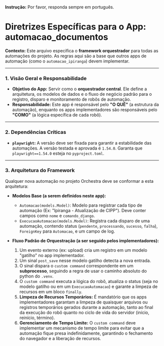 **Instrução:** Por favor, responda sempre em português.

# Diretrizes Específicas para o App: automacao_documentos

**Contexto:** Este arquivo especifica o **framework orquestrador** para todas as automações do projeto. As regras aqui são a base que outros apps de automação (como o `automacao_ipiranga`) devem implementar.

---

### 1. Visão Geral e Responsabilidade

* **Objetivo do App:** Servir como o **orquestrador central**. Ele define a arquitetura, os modelos de dados e o fluxo de negócio padrão para o registro, disparo e monitoramento de robôs de automação.
* **Responsabilidade:** Este app é responsável pelo **"O QUÊ"** (a estrutura da automação), enquanto os apps implementadores são responsáveis pelo **"COMO"** (a lógica específica de cada robô).

---

### 2. Dependências Críticas

* **`playwright`:** A versão deve ser fixada para garantir a estabilidade das automações. A versão testada e aprovada é `1.54.0`. Garanta que `playwright==1.54.0` esteja no `pyproject.toml`.

---

### 3. Arquitetura do Framework

Qualquer nova automação no projeto Orchestra deve se conformar a esta arquitetura:

* **Modelos Base (a serem definidos neste app):**
    * `Automacao(models.Model)`: Modelo para registrar cada tipo de automação (Ex: "Ipiranga - Atualização de CIPP"). Deve conter campos como `nome` e `comando_django`.
    * `ExecucaoAutomacao(models.Model)`: Registra cada disparo de uma automação, contendo status (`pendente`, `processando`, `sucesso`, `falha`), `ForeignKey` para `Automacao`, e um campo de log.

* **Fluxo Padrão de Orquestração (a ser seguido pelos implementadores):**
    1.  Um evento externo (ex: upload) cria um registro em um modelo "gatilho" no app implementador.
    2.  Um sinal `post_save` nesse modelo gatilho detecta a nova entrada.
    3.  O sinal dispara o `custom command` correspondente em um **subprocesso**, seguindo a regra de usar o caminho absoluto do python do `.venv`.
    4.  O `custom command` executa a lógica do robô, atualiza o status (seja no modelo gatilho ou em um `ExecucaoAutomacao`) e garante a limpeza de recursos em um bloco `finally`.
    5.  **Limpeza de Recursos Temporários:** É mandatório que os apps implementadores garantam a limpeza de quaisquer arquivos ou registros temporários gerados durante a automação, tanto ao final da execução do robô quanto no ciclo de vida do servidor (início, reinício, término).
    6.  **Gerenciamento de Tempo Limite:** O `custom command` deve implementar um mecanismo de tempo limite para evitar que a automação fique presa indefinidamente, garantindo o fechamento do navegador e a liberação de recursos.
